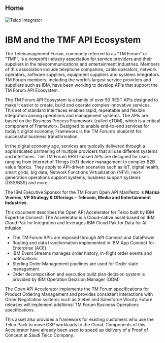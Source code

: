 ## Home

![Telco Integrator](img/banner.png)

# IBM and the TMF API Ecosystem 

The Telemanagement Forum, commonly referred to as "TM Forum" or "TMF", is a nonprofit industry association for service providers and their suppliers in the telecommunications and entertainment industries. Members of this association include telephone companies, cable operators, network operators, software suppliers, equipment suppliers and systems integrators. TM Forum members, including the world’s largest service providers and suppliers such as IBM, have been working to develop APIs that support the TM Forum API Ecosystem.

The TM Forum API Ecosystem is a family of over 50 REST APIs designed to make it easier to create, build and operate complex innovative services. This set of standard interfaces enables rapid, repeatable and flexible integration among operations and management systems. The APIs are based on the Business Process Framework (called eTOM), which is a critical component of Frameworx. Designed to enable end-to-end services for today’s digital economy, Frameworx is the TM Forum’s blueprint for successful business transformation.

In the digital economy age, services are typically delivered through a sophisticated partnering of multiple providers that all use different systems and interfaces. The TM Forum REST-based APIs are designed for uses ranging from Internet of Things (IoT) device management to complex B2B value fabrics. They apply to API-driven scenarios such as IoT, digital health, smart grids, big data, Network Functions Virtualization (NFV), next-generation operations support systems, business support systems (OSS/BSS) and more.

The IBM Executive Sponsor for the TM Forum Open API Manifesto is **Marisa Viveros, VP Strategy & Offerings – Telecom, Media and Entertainment Industries**.

This document describes the Open API Accelerator for Telco built by IBM Expertise Connect. The Accelerator is a Cloud-native asset based on IBM Cloud Pak for Integration and leverages IBM Cloud Pak for Data for AI infusion.

- The TM Forum APIs are exposed through API Connect and DataPower
- Routing and data transformation implemented in IBM App Connect for Enterprise (ACE).
- IBM Event Streams manages order history, in-flight order events and notifications
- Sterling Order Management pipelines are used for Order state management
- Order decomposition and execution build plan decision system is provided by IBM Operation Decision Manager (ODM)

The Open API Accelerator implements the TM Forum specifications for Product Ordering Management and provides consistent interactions with Order Negotiation systems such as Siebel and Salesforce Vlocity. Future releases will implement additional TM Forum Business Operations specifications.

This asset also provides a framework for existing customers who use the Telco Pack to move CSP workloads to the Cloud. Components of this Accelerator have already been used to speed up delivery of a Proof of Concept at Saudi Telco Company.
